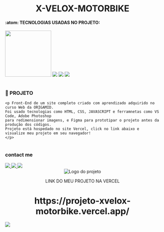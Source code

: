 <div align="center">
  <h1 align="center"> X-VELOX-MOTORBIKE </h1>
  </div>

#### :atom: TECNOLOGIAS USADAS NO PROJETO:
<img src="https://cdn3.iconfinder.com/data/icons/roles-computer-it/128/front-end_developer-2-256.png" width="150" height="150"/> <img src="https://img.shields.io/badge/HTML5-E34F26?style=for-the-badge&logo=html5&logoColor=white"> <img src="https://img.shields.io/badge/CSS3-1572B6?style=for-the-badge&logo=css3&logoColor=white"/> <img src="https://img.shields.io/badge/JavaScript-F7DF1E?style=for-the-badge&logo=javascript&logoColor=black"/>

#
### :triangular_ruler: PROJETO
```
<p Front-End de um site completo criado com aprendizado adquirido no curso Web da ORIGAMID.
Foi usado tecnologias como HTML, CSS, JAVASCRIPT e ferramnetas como VS Code, Adobe Photoshop 
para redimensionar imagens, e Figma para prototipar o projeto antes da produção dos códigos.
Projeto está hospedado no site Vercel, click no link abaixo e visualize meu projeto em seu navegador!
</p>
```
#
### contact me
<a href="https://contate.me/jxcoder"  alt="WhatsApp" target="_blank">
<img src="https://img.shields.io/badge/WhatsApp-25D366?style=for-the-badge&logo=whatsapp&logoColor=white"/>
</a>
<a href="mailto:jxcoder.dev@gmail.com" alt="Gmail" target="_blank">
<img src="https://img.shields.io/badge/Gmail-D14836?style=for-the-badge&logo=gmail&logoColor=white"/>
 </a>
<img src="https://img.shields.io/badge/Instagram-E4405F?style=for-the-badge&logo=instagram&logoColor=white"/>

<div align="center">
    <img alt="Logo do projeto" src="https://raw.githubusercontent.com/gdcmarinho/links-uteis/master/logo.png">
     <p>LINK DO MEU PROJETO NA VERCEL</p>
    <h1>https://projeto-xvelox-motorbike.vercel.app/</h1>
</div>

<img src="https://github.com/luizjxcoder/X-VELOX_MOTORBIKE/blob/master/motos-img/screenshot-projeto-xvelox1.png"/>
